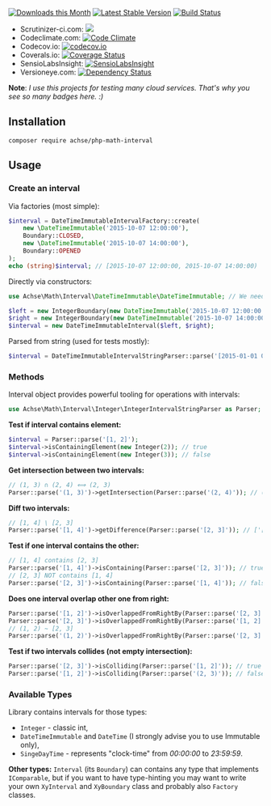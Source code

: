 [![Downloads this Month](https://img.shields.io/packagist/dm/achse/php-math-interval.svg)](https://packagist.org/packages/achse/php-math-interval)
[![Latest Stable Version](https://poser.pugx.org/achse/php-math-interval/v/stable)](https://github.com/achse/php-math-interval/releases)
[![Build Status](https://travis-ci.org/Achse/php-math-interval.svg?branch=master)](https://travis-ci.org/Achse/php-math-interval)
* Scrutinizer-ci.com: ![](https://scrutinizer-ci.com/g/Achse/php-math-interval/badges/quality-score.png?b=master)
* Codeclimate.com: [![Code Climate](https://codeclimate.com/github/Achse/php-math-interval/badges/gpa.svg)](https://codeclimate.com/github/Achse/php-math-interval)
* Codecov.io: [![codecov.io](https://codecov.io/github/Achse/php-math-interval/coverage.svg?branch=master)](https://codecov.io/github/Achse/php-math-interval?branch=master)
* Coverals.io: [![Coverage Status](https://coveralls.io/repos/github/Achse/php-math-interval/badge.svg?branch=master)](https://coveralls.io/github/Achse/php-math-interval?branch=master)
* SensioLabsInsight: [![SensioLabsInsight](https://insight.sensiolabs.com/projects/dfc506e2-0a86-40c3-8c86-fa01a054a2e1/mini.png)](https://insight.sensiolabs.com/projects/dfc506e2-0a86-40c3-8c86-fa01a054a2e1)
* Versioneye.com: [![Dependency Status](https://www.versioneye.com/user/projects/572070f6fcd19a00518569ef/badge.svg?style=flat)](https://www.versioneye.com/user/projects/572070f6fcd19a00518569ef)


**Note**: *I use this projects for testing many cloud services. That's why you see so many badges here. :)*

## Installation
```
composer require achse/php-math-interval
```

## Usage
### Create an interval
Via factories (most simple):
```php
$interval = DateTimeImmutableIntervalFactory::create(
	new \DateTimeImmutable('2015-10-07 12:00:00'), 
	Boundary::CLOSED, 
	new \DateTimeImmutable('2015-10-07 14:00:00'), 
	Boundary::OPENED
);
echo (string)$interval; // [2015-10-07 12:00:00, 2015-10-07 14:00:00)
```

Directly via constructors:
```php
use Achse\Math\Interval\DateTimeImmutable\DateTimeImmutable; // We need object implementing IComparable

$left = new IntegerBoundary(new DateTimeImmutable('2015-10-07 12:00:00'), Boundary::CLOSED);
$right = new IntegerBoundary(new DateTimeImmutable('2015-10-07 14:00:00'), Boundary::OPENED);
$interval = new DateTimeImmutableInterval($left, $right);
```

Parsed from string (used for tests mostly):
```php
$interval = DateTimeImmutableIntervalStringParser::parse('[2015-01-01 05:00:00, 2015-01-01 10:00:00)');
```

### Methods
Interval object provides powerful tooling for operations with intervals:

```php
use Achse\Math\Interval\Integer\IntegerIntervalStringParser as Parser;
```

**Test if interval contains element:**
```php
$interval = Parser::parse('[1, 2]');
$interval->isContainingElement(new Integer(2)); // true
$interval->isContainingElement(new Integer(3)); // false
```
**Get intersection between two intervals:**
```php
// (1, 3) ∩ (2, 4) ⟺ (2, 3)
Parser::parse('(1, 3)')->getIntersection(Parser::parse('(2, 4)')); // (2, 3)
```

**Diff two intervals:**
```php
// [1, 4] \ [2, 3]
Parser::parse('[1, 4]')->getDifference(Parser::parse('[2, 3]')); // ['[1,2)', '(3, 4]']
```

**Test if one interval contains the other:**
```php
// [1, 4] contains [2, 3]
Parser::parse('[1, 4]')->isContaining(Parser::parse('[2, 3]')); // true
// [2, 3] NOT contains [1, 4]
Parser::parse('[2, 3]')->isContaining(Parser::parse('[1, 4]')); // false
```

**Does one interval overlap other one from right:**
```php
Parser::parse('[1, 2]')->isOverlappedFromRightBy(Parser::parse('[2, 3]')); // true
Parser::parse('[2, 3]')->isOverlappedFromRightBy(Parser::parse('[1, 2]')); // false
// (1, 2) ~ [2, 3]
Parser::parse('(1, 2)')->isOverlappedFromRightBy(Parser::parse('[2, 3]')); // false
```

**Test if two intervals collides (not empty intersection):**
```php
Parser::parse('[2, 3]')->isColliding(Parser::parse('[1, 2]')); // true
Parser::parse('[1, 2]')->isColliding(Parser::parse('(2, 3)')); // false
```

### Available Types
Library contains intervals for those types:
* `Integer` - classic int,
* `DateTimeImmutable` and `DateTime` (I strongly advise you to use Immutable only),
* `SingeDayTime` - represents "clock-time" from *00:00:00* to *23:59:59*.

**Other types:** `Interval` (its `Boundary`) can contains any type that implements `IComparable`, but if you want
to have type-hinting you may want to write your own `XyInterval` and `XyBoundary` class 
and probably also `Factory` classes.
